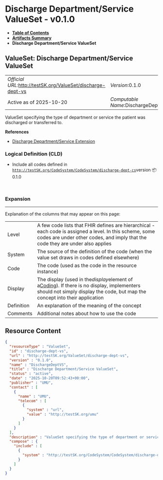 # Discharge Department/Service ValueSet - v0.1.0

* [**Table of Contents**](toc.md)
* [**Artifacts Summary**](artifacts.md)
* **Discharge Department/Service ValueSet**

## ValueSet: Discharge Department/Service ValueSet 

| | |
| :--- | :--- |
| *Official URL*:http://testSK.org/ValueSet/discharge-dept-vs | *Version*:0.1.0 |
| Active as of 2025-10-20 | *Computable Name*:DischargeDeptVS |

 
ValueSet specifying the type of department or service the patient was discharged or transferred to. 

 **References** 

* [Discharge Department/Service Extension](StructureDefinition-discharge-department-service-ext.md)

### Logical Definition (CLD)

* Include all codes defined in [`http://testSK.org/CodeSystem/CodeSystem/discharge-dept-cs`](CodeSystem-discharge-dept-cs.md)version 📦0.1.0

 

### Expansion

-------

 Explanation of the columns that may appear on this page: 

| | |
| :--- | :--- |
| Level | A few code lists that FHIR defines are hierarchical - each code is assigned a level. In this scheme, some codes are under other codes, and imply that the code they are under also applies |
| System | The source of the definition of the code (when the value set draws in codes defined elsewhere) |
| Code | The code (used as the code in the resource instance) |
| Display | The display (used in the*display*element of a[Coding](http://hl7.org/fhir/R5/datatypes.html#Coding)). If there is no display, implementers should not simply display the code, but map the concept into their application |
| Definition | An explanation of the meaning of the concept |
| Comments | Additional notes about how to use the code |



## Resource Content

```json
{
  "resourceType" : "ValueSet",
  "id" : "discharge-dept-vs",
  "url" : "http://testSK.org/ValueSet/discharge-dept-vs",
  "version" : "0.1.0",
  "name" : "DischargeDeptVS",
  "title" : "Discharge Department/Service ValueSet",
  "status" : "active",
  "date" : "2025-10-20T09:52:43+00:00",
  "publisher" : "UMU",
  "contact" : [
    {
      "name" : "UMU",
      "telecom" : [
        {
          "system" : "url",
          "value" : "http://testSK.org/umu"
        }
      ]
    }
  ],
  "description" : "ValueSet specifying the type of department or service the patient was discharged or transferred to.",
  "compose" : {
    "include" : [
      {
        "system" : "http://testSK.org/CodeSystem/CodeSystem/discharge-dept-cs"
      }
    ]
  }
}

```
